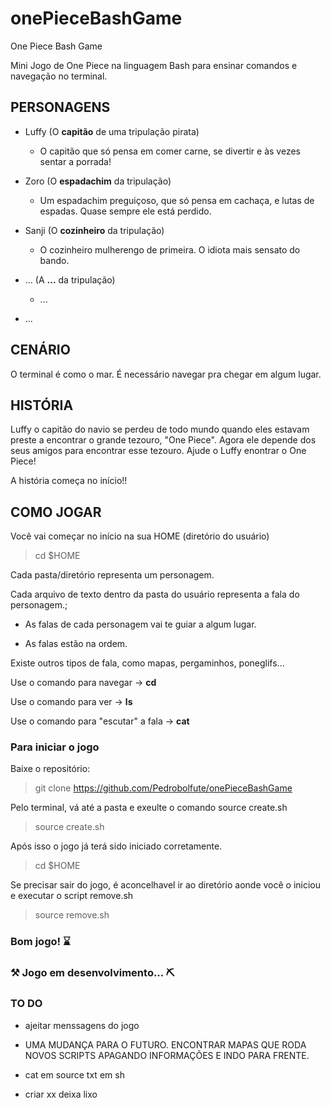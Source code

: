 # onePieceBashGame

One Piece Bash Game

Mini Jogo de One Piece na linguagem Bash para ensinar comandos e navegação no terminal.

## PERSONAGENS

- Luffy (O **capitão** de uma tripulação pirata)

  - O capitão que só pensa em comer carne, se divertir e às vezes sentar a porrada!
  
- Zoro (O **espadachim** da tripulação)

  - Um espadachim preguiçoso, que só pensa em cachaça, e lutas de espadas. Quase sempre ele está perdido.

- Sanji (O **cozinheiro** da tripulação)

  - O cozinheiro mulherengo de primeira. O idiota mais sensato do bando.

- ... (A **...** da tripulação)

  - ...

- ...

## CENÁRIO

O terminal é como o mar. É necessário navegar pra chegar em algum lugar.

## HISTÓRIA

Luffy o capitão do navio se perdeu de todo mundo quando eles estavam preste a encontrar o grande tezouro, "One Piece". Agora ele depende dos seus amigos para encontrar esse tezouro. Ajude o Luffy enontrar o One Piece!

A história começa no início!!

## COMO JOGAR

Você vai começar no início na sua HOME (diretório do usuário)

> cd $HOME

Cada pasta/diretório representa um personagem.

Cada arquivo de texto dentro da pasta do usuário representa a fala do personagem.;

- As falas de cada personagem vai te guiar a algum lugar.

- As falas estão na ordem.

Existe outros tipos de fala, como mapas, pergaminhos, poneglifs...

Use o comando para navegar -> **cd**

Use o comando para ver -> **ls**

Use o comando para "escutar" a fala -> **cat**

### Para iniciar o jogo

Baixe o repositório:

> git clone https://github.com/Pedrobolfute/onePieceBashGame

Pelo terminal, vá até a pasta e exeulte o comando source create.sh

> source create.sh

Após isso o jogo já terá sido iniciado corretamente.

> cd $HOME

Se precisar sair do jogo, é aconcelhavel ir ao diretório aonde você o iniciou e executar o script remove.sh

> source remove.sh

### Bom jogo! ⌛

### ⚒️ Jogo em desenvolvimento... ⛏️

### TO DO

- ajeitar menssagens do jogo

- UMA MUDANÇA PARA O FUTURO. ENCONTRAR MAPAS QUE RODA NOVOS SCRIPTS APAGANDO INFORMAÇÕES E INDO PARA FRENTE.

- cat em source txt em sh

- criar xx deixa lixo